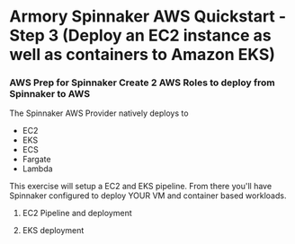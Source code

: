 # Armory Spinnaker AWS Quickstart - Step 3 (Deploy an EC2 instance as well as containers to Amazon EKS)

### AWS Prep for Spinnaker Create 2 AWS Roles to deploy from Spinnaker to AWS

The Spinnaker AWS Provider natively deploys to 

- EC2
- EKS
- ECS
- Fargate
- Lambda

This exercise will setup a EC2 and EKS pipeline.  From there you'll have Spinnaker configured to deploy YOUR VM and container based workloads.


1. EC2 Pipeline and deployment

2. EKS deployment 


